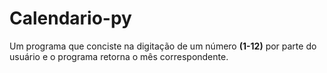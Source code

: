 # Calendario-py
Um programa que conciste na digitação de um número **(1-12)** por parte do usuário e o programa retorna o mês correspondente.
